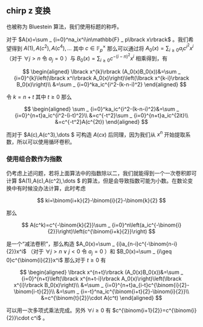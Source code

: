 ## chirp z 变换

也被称为 Bluestein 算法，我们使用标题的称呼。

对于 $A(x)=\sum _ {i=0}^na_ix^i\in\mathbb{F} _ p\lbrack x\rbrack$ 。我们希望得到 $A(1),A(c^2),A(c^4),\dots$ 其中 $c\in\mathbb{F} _ p^\times$ 那么可以通过将 $A_0(x)=\sum _ {i\geq 0}a_ic^{i^2}x^i$ （对于 $\forall j\gt n$ 令 $a_j=0$ ）与 $B_0(x)=\sum _ {i\geq 0}c^{-(i-n)^2}x^i$ 相乘得到，有

$$
\begin{aligned}
\lbrack x^{k}\rbrack (A_0(x)B_0(x))&=\sum _ {i=0}^{k}\left(\lbrack x^i\rbrack A_0(x)\right)\left(\lbrack x^{k-i}\rbrack B_0(x)\right)\\
&=\sum _ {i=0}^ka_ic^{i^2-(k-n-i)^2}
\end{aligned}
$$

令 $k=n+t$ 其中 $t\geq 0$ 那么

$$
\begin{aligned}
\sum _ {i=0}^ka_ic^{i^2-(k-n-i)^2}&=\sum _ {i=0}^{n+t}a_ic^{i^2-(i-t)^2}\\
&=c^{-t^2}\sum _ {i=0}^{n+t}a_ic^{2it}\\
&=c^{-t^2}A(c^{2t})
\end{aligned}
$$

而对于 $A(c),A(c^3),\dots $ 可构造 $A(cx)$ 后同理，因为我们从 $x^n$ 开始提取系数，所以可以使用循环卷积。

### 使用组合数作为指数

仍考虑上述问题，若将上面算法中的指数除以二，我们就能得到一个一次卷积即可计算 $A(1),A(c),A(c^2),\dots $ 的算法，但是会导致指数可能为小数。在数论变换中有时候没办法计算，此时考虑

$$
ki=\binom{i+k}{2}-\binom{i}{2}-\binom{k}{2}
$$

那么

$$
A(c^k)=c^{-\binom{k}{2}}\sum _ {i=0}^n\left(a_ic^{-\binom{i}{2}}\right)\left(c^{\binom{i+k}{2}}\right)
$$

是一个“减法卷积”，那么构造 $A_0(x)=\sum _ {i}a_{n-i}c^{-\binom{n-i}{2}}x^i$ （对于 $\forall j\gt n\lor j\lt 0$ 令 $a_j=0$ ）和 $B_0(x)=\sum _ {i\geq 0}c^{\binom{i}{2}}x^i$ 那么对于 $t\geq 0$ 有

$$
\begin{aligned}
\lbrack x^{n+t}\rbrack (A_0(x)B_0(x))&=\sum _ {i=0}^{n+t}\left(\lbrack x^{n+t-i}\rbrack A_0(x)\right)\left(\lbrack x^{i}\rbrack B_0(x)\right)\\
&=\sum _ {i=0}^{n+t}a_{i-t}c^{\binom{i}{2}-\binom{i-t}{2}}\\
&=\sum _ {i=-t}^na_ic^{\binom{i+t}{2}-\binom{i}{2}}\\
&=c^{\binom{t}{2}}\cdot A(c^t)
\end{aligned}
$$

可以用一次多项式乘法完成。另外 $\forall i\geq 0$ 有 $c^{\binom{i+1}{2}}=c^{\binom{i}{2}}\cdot c^i$ 。